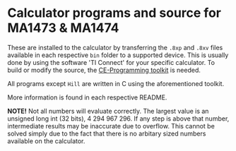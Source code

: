 Calculator programs and source for MA1473 & MA1474
======

These are installed to the calculator by transferring the `.8xp` and `.8xv` files available in each respective `bin` folder to a supported device. This is usually done by using the software 'TI Connect' for your specific calculator. To build or modify the source, the [CE-Programming toolkit](https://github.com/CE-Programming/toolchain) is needed.

All programs except `Hill` are written in C using the aforementioned toolkit.

More information is found in each respective README.

__NOTE!__
Not all numbers will evaluate correctly. The largest value is an unsigned long int (32 bits), 4 294 967 296. If any step is above that number, intermediate results may be inaccurate due to overflow. This cannot be solved simply due to the fact that there is no arbitary sized numbers available on the calculator.
